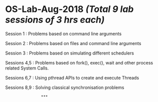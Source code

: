 # OS-Lab-Aug-2018 *(Total 9 lab sessions of 3 hrs each)*

Session  1   :   Problems based on command line arguments

Session  2   :   Problems based on files and command line arguments

Session  3   :   Problems based on simulating different schedulers

Sessions 4,5 :   Problems based on fork(), exec(), wait and other process related System Calls.

Sessions 6,7 : Using pthread APIs to create and execute Threads

Sessions 8,9 : Solving classical synchronisation problems


                    ***
